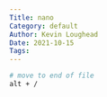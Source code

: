 ```yaml
---  
Title: nano  
Category: default  
Author: Kevin Loughead  
Date: 2021-10-15  
Tags:   
---  
```


```bash
# move to end of file
alt + /
```